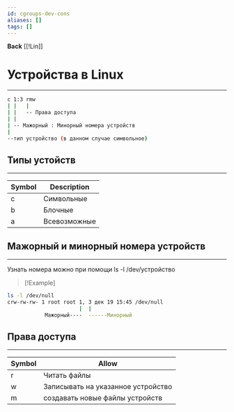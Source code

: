 ```yaml
---
id: cgroups-dev-cons
aliases: []
tags: []
---
```

**Back**
    [[!Lin]]

# Устройства в Linux
---

```bash
c 1:3 rmw
| |   |
| |   -- Права доступа
| |
| -- Мажорный : Минорный номера устройств
|
--тип устройство (в данном случае символьное)
```

## Типы устойств
---
| Symbol | Description  |
|--------|--------------|
| c      | Символьные   |
| b      | Блочные      |
| a      | Всевозможные |

## Мажорный и минорный номера устройств
---
Узнать номера можно при помощи ls -l /dev/устройство

>[!Example]
```bash
ls -l /dev/null
crw-rw-rw- 1 root root 1, 3 дек 19 15:45 /dev/null
                       |  |
            Мажорный----  ------Минорный
```

## Права доступа
---
| Symbol | Allow                              |
|--------|------------------------------------|
| r      | Читать файлы                       |
| w      | Записывать на указанное устройство |
| m      | создавать новые файлы устройств    |

